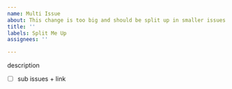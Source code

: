 ```yaml
---
name: Multi Issue
about: This change is too big and should be split up in smaller issues
title: ''
labels: Split Me Up
assignees: ''

---
```


description

- [ ] sub issues + link
